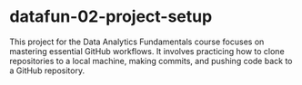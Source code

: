# datafun-02-project-setup
This project for the Data Analytics Fundamentals course focuses on mastering essential GitHub workflows. It involves practicing how to clone repositories to a local machine, making commits, and pushing code back to a GitHub repository.
